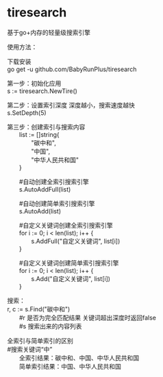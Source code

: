# tiresearch
基于go+内存的轻量级搜索引擎

使用方法：

下载安装  
go get -u github.com/BabyRunPlus/tiresearch

第一步：初始化应用  
s := tiresearch.NewTire()

第二步：设置索引深度 深度越小，搜索速度越快  
s.SetDepth(5)

第三步：创建索引与搜索内容  
&emsp;&emsp;list := []string{  
&emsp;&emsp;&emsp;&emsp;"碳中和",  
&emsp;&emsp;&emsp;&emsp;"中国",  
&emsp;&emsp;&emsp;&emsp;"中华人民共和国"  
&emsp;&emsp;}  

&emsp;&emsp;#自动创建全索引搜索引擎  
&emsp;&emsp;s.AutoAddFull(list)   

&emsp;&emsp;#自动创建简单索引搜索引擎  
&emsp;&emsp;s.AutoAdd(list)

&emsp;&emsp;#自定义关键词创建全索引搜索引擎  
&emsp;&emsp;for i := 0; i < len(list); i++ {  
&emsp;&emsp;&emsp;&emsp;s.AddFull("自定义关键词", list[i])  
&emsp;&emsp;}

&emsp;&emsp;#自定义关键词创建简单索引搜索引擎  
&emsp;&emsp;for i := 0; i < len(list); i++ {  
&emsp;&emsp;&emsp;&emsp;s.Add("自定义关键词", list[i])  
&emsp;&emsp;}  

搜索：  
r, c := s.Find("碳中和")  
&emsp;&emsp;#r 是否为完全匹配结果 关键词超出深度时返回false  
&emsp;&emsp;#s 搜索出来的内容列表  

全索引与简单索引的区别  
#搜索关键词“中”   
&emsp;&emsp;全索引结果：碳中和、中国、中华人民共和国  
&emsp;&emsp;简单索引结果：中国、中华人民共和国  